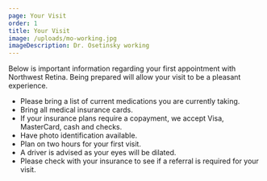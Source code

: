 ```yaml
---
page: Your Visit
order: 1
title: Your Visit
image: /uploads/mo-working.jpg
imageDescription: Dr. Osetinsky working
---
```

Below is important information regarding your first appointment with Northwest Retina. Being prepared will allow your visit to be a pleasant experience.

* Please bring a list of current medications you are currently taking.
* Bring all medical insurance cards.
* If your insurance plans require a copayment, we accept Visa, MasterCard, cash and checks.
* Have photo identification available.
* Plan on two hours for your first visit.
* A driver is advised as your eyes will be dilated.
* Please check with your insurance to see if a referral is required for your visit.
